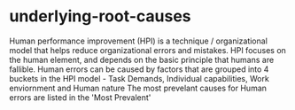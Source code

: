 # underlying-root-causes
Human performance improvement (HPI) is a technique / organizational model that helps reduce organizational errors and mistakes.
HPI focuses on the human element, and depends on the basic principle that humans are fallible.
Human errors can be caused by factors that are grouped into 4 buckets in the HPI model - Task Demands, Individual capabilities, Work enviornment and Human nature
The most prevelant causes for Human errors are listed in the 'Most Prevalent'
